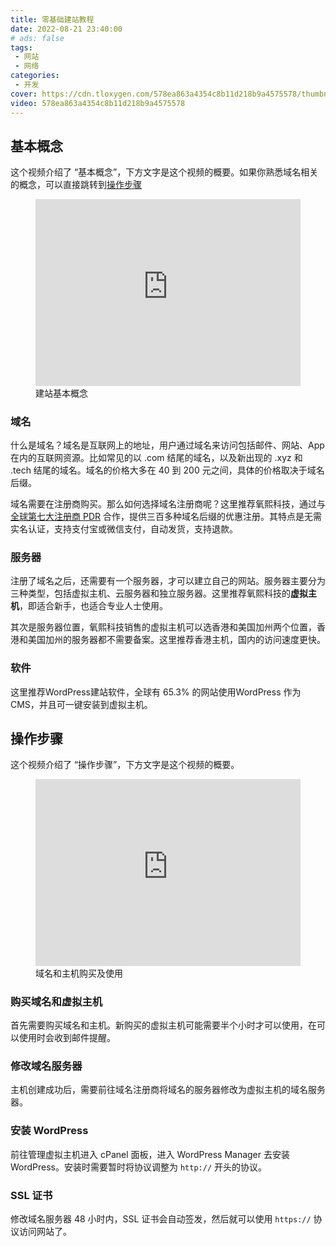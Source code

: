 ```yaml
---
title: 零基础建站教程
date: 2022-08-21 23:40:00
# ads: false
tags: 
 - 网站
 - 网络
categories:
 - 开发
cover: https://cdn.tloxygen.com/578ea863a4354c8b11d218b9a4575578/thumbnails/thumbnail.jpg
video: 578ea863a4354c8b11d218b9a4575578
---
```


## 基本概念

这个视频介绍了 “基本概念”，下方文字是这个视频的概要。如果你熟悉域名相关的概念，可以直接跳转到[操作步骤](#操作步骤)

<figure class="my-video">
  <div style="position: relative; padding-top: 70.6058339566193%;"><iframe src="https://cdn.tloxygen.com/578ea863a4354c8b11d218b9a4575578/iframe?preload=metadata" style="border: none; position: absolute; top: 0; left: 0; height: 100%; width: 100%;"  allow="accelerometer; gyroscope; autoplay; encrypted-media; picture-in-picture;" allowfullscreen="true"></iframe></div>
  <figcaption>建站基本概念</figcaption>
</figure>

### 域名

什么是域名？域名是互联网上的地址，用户通过域名来访问包括邮件、网站、App 在内的互联网资源。比如常见的以 .com 结尾的域名，以及新出现的 .xyz 和 .tech 结尾的域名。域名的价格大多在 40 到 200 元之间，具体的价格取决于域名后缀。

域名需要在注册商购买。那么如何选择域名注册商呢？这里推荐氧熙科技，通过与[全球第七大注册商 PDR](https://domainnamestat.com/statistics/registrar/others) 合作，提供三百多种域名后缀的优惠注册。其特点是无需实名认证，支持支付宝或微信支付，自动发货，支持退款。

### 服务器

注册了域名之后，还需要有一个服务器，才可以建立自己的网站。服务器主要分为三种类型，包括虚拟主机、云服务器和独立服务器。这里推荐氧熙科技的**虚拟主机**，即适合新手，也适合专业人士使用。

其次是服务器位置，氧熙科技销售的虚拟主机可以选香港和美国加州两个位置，香港和美国加州的服务器都不需要备案。这里推荐香港主机，国内的访问速度更快。

### 软件

这里推荐WordPress建站软件，全球有 65.3% 的网站使用WordPress 作为 CMS，并且可一键安装到虚拟主机。

## 操作步骤

这个视频介绍了 “操作步骤”，下方文字是这个视频的概要。

<figure class="my-video">
  <div style="position: relative; padding-top: 70.6058339566193%;"><iframe src="https://cdn.tloxygen.com/43c0c798e28489945b7da3cb92cd17bf/iframe?preload=metadata" style="border: none; position: absolute; top: 0; left: 0; height: 100%; width: 100%;"  allow="accelerometer; gyroscope; autoplay; encrypted-media; picture-in-picture;" allowfullscreen="true"></iframe></div>
  <figcaption>域名和主机购买及使用</figcaption>
</figure>

### 购买域名和虚拟主机

首先需要购买域名和主机。新购买的虚拟主机可能需要半个小时才可以使用，在可以使用时会收到邮件提醒。

### 修改域名服务器

主机创建成功后，需要前往域名注册商将域名的服务器修改为虚拟主机的域名服务器。

### 安装 WordPress

前往管理虚拟主机进入 cPanel 面板，进入 WordPress Manager 去安装 WordPress。安装时需要暂时将协议调整为 `http://` 开头的协议。

### SSL 证书

修改域名服务器 48 小时内，SSL 证书会自动签发，然后就可以使用 `https://` 协议访问网站了。
